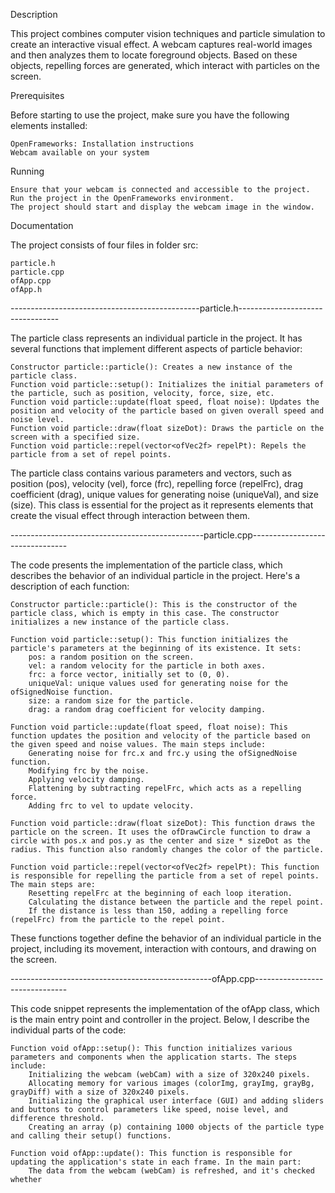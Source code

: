 Description

This project combines computer vision techniques and particle simulation to create an interactive visual effect. A webcam captures real-world images and then analyzes them to locate foreground objects. Based on these objects, repelling forces are generated, which interact with particles on the screen.

Prerequisites

Before starting to use the project, make sure you have the following elements installed:

    OpenFrameworks: Installation instructions
    Webcam available on your system

Running

    Ensure that your webcam is connected and accessible to the project.
    Run the project in the OpenFrameworks environment.
    The project should start and display the webcam image in the window.

Documentation

The project consists of four files in folder src:

    particle.h
    particle.cpp
    ofApp.cpp
    ofApp.h

-----------------------------------------------particle.h---------------------------------

The particle class represents an individual particle in the project. It has several functions that implement different aspects of particle behavior:

    Constructor particle::particle(): Creates a new instance of the particle class.
    Function void particle::setup(): Initializes the initial parameters of the particle, such as position, velocity, force, size, etc.
    Function void particle::update(float speed, float noise): Updates the position and velocity of the particle based on given overall speed and noise level.
    Function void particle::draw(float sizeDot): Draws the particle on the screen with a specified size.
    Function void particle::repel(vector<ofVec2f> repelPt): Repels the particle from a set of repel points.

The particle class contains various parameters and vectors, such as position (pos), velocity (vel), force (frc), repelling force (repelFrc), drag coefficient (drag), unique values for generating noise (uniqueVal), and size (size). This class is essential for the project as it represents elements that create the visual effect through interaction between them.

------------------------------------------------particle.cpp--------------------------------

The code presents the implementation of the particle class, which describes the behavior of an individual particle in the project. Here's a description of each function:

    Constructor particle::particle(): This is the constructor of the particle class, which is empty in this case. The constructor initializes a new instance of the particle class.

    Function void particle::setup(): This function initializes the particle's parameters at the beginning of its existence. It sets:
        pos: a random position on the screen.
        vel: a random velocity for the particle in both axes.
        frc: a force vector, initially set to (0, 0).
        uniqueVal: unique values used for generating noise for the ofSignedNoise function.
        size: a random size for the particle.
        drag: a random drag coefficient for velocity damping.

    Function void particle::update(float speed, float noise): This function updates the position and velocity of the particle based on the given speed and noise values. The main steps include:
        Generating noise for frc.x and frc.y using the ofSignedNoise function.
        Modifying frc by the noise.
        Applying velocity damping.
        Flattening by subtracting repelFrc, which acts as a repelling force.
        Adding frc to vel to update velocity.

    Function void particle::draw(float sizeDot): This function draws the particle on the screen. It uses the ofDrawCircle function to draw a circle with pos.x and pos.y as the center and size * sizeDot as the radius. This function also randomly changes the color of the particle.

    Function void particle::repel(vector<ofVec2f> repelPt): This function is responsible for repelling the particle from a set of repel points. The main steps are:
        Resetting repelFrc at the beginning of each loop iteration.
        Calculating the distance between the particle and the repel point.
        If the distance is less than 150, adding a repelling force (repelFrc) from the particle to the repel point.

These functions together define the behavior of an individual particle in the project, including its movement, interaction with contours, and drawing on the screen.

--------------------------------------------------ofApp.cpp-------------------------------

This code snippet represents the implementation of the ofApp class, which is the main entry point and controller in the project. Below, I describe the individual parts of the code:

    Function void ofApp::setup(): This function initializes various parameters and components when the application starts. The steps include:
        Initializing the webcam (webCam) with a size of 320x240 pixels.
        Allocating memory for various images (colorImg, grayImg, grayBg, grayDiff) with a size of 320x240 pixels.
        Initializing the graphical user interface (GUI) and adding sliders and buttons to control parameters like speed, noise level, and difference threshold.
        Creating an array (p) containing 1000 objects of the particle type and calling their setup() functions.

    Function void ofApp::update(): This function is responsible for updating the application's state in each frame. In the main part:
        The data from the webcam (webCam) is refreshed, and it's checked whether
